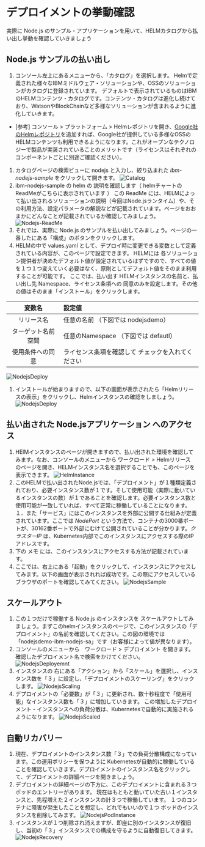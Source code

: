 
# デプロイメントの挙動確認

実際に Node.js のサンプル・アプリケーションを用いて、HELMカタログから払い出し挙動を確認していきましょう

## Node.js サンプルの払い出し

1. コンソール左上にあるメニューから、「カタログ」を選択します。
Helmで定義された様々なIBMミドルウェア・ソリューションや、OSSのソリューションがカタログに登録されています。
デフォルトで表示されているものはIBMのHELMコンテンツ・カタログです。コンテンツ・カタログは進化し続けており、WatsonやBlockChainなど多様なソリューションが含まれるように進化していきます。
* [参考] コンソール > プラットフォーム > Helmレポジトリを開き、[Google社のHelmレポジトリ](https://kubernetes-charts.storage.googleapis.com)を追加すれば、Google社が提供している多様なOSSのHELMコンテンツも利用できるようになります。これがオープンなテクノロジーで製品が実装されていることのメリットです（ライセンスはそれぞれのコンポーネントごとに別途ご確認ください）。
1. カタログページの検索ビューに nodejs と入力し、絞り込まれた *ibm-nodejs-sample* をクリックして開きます。
![Catalog](https://github.com/ICpTrial/ICPTrialJapan/blob/master/pictures/catalog-nodejs.png)
1. ibm-nodejs-sample の helm の 説明を確認します（ helmチャートのReadMeがこちらに表示されています ）
この ReadMe には、HELMによって払い出されるソリューションの説明（今回はNode.jsランタイム）や、その利用方法、設定パラメータの解説などが記載されています。ページをおおまかにどんなことが記載されているか確認してみましょう。
![Nodejs-ReadMe](https://github.com/ICpTrial/ICPTrialJapan/blob/master/pictures/nodejsreadme.png)
1. それでは、実際に Node.js のサンプルを払い出してみましょう。ページの一番したにある「構成」のボタンをクリックします。
1. HELMの中で values.yaml として、デプロイ時に変更できる変数として定義されている内容が、このページで設定できます。
HELMには 各ソリューション提供者が決めたデフォルト値が設定されているはずですので、すべての値を１つ１つ変えていく必要はなく、原則としてデフォルト値をそのまま利用することが可能です。
ここでは、払い出す HELMインスタンスの名前と、払い出し先 Namespace、ライセンス条項への 同意のみを設定します。その他の値はそのまま「インストール」をクリックします。

|変数名|設定値|
|:---:|:----|
|リリース名|任意の名前 （下図では nodejsdemo）|
|ターゲット名前空間|任意のNamespace （下図では defautl）|
|使用条件への同意|ライセンス条項を確認して チェックを入れてください|

![NodejsDeploy](https://github.com/ICpTrial/ICPTrialJapan/blob/master/pictures/nodejsdeploy.png)
1. インストールが始まりますので、以下の画面が表示されたら「Helmリリースの表示」をクリックし、Helmインスタンスの確認をしましょう。
![NodejsDeploy](https://github.com/ICpTrial/ICPTrialJapan/blob/master/pictures/nodejs-helmrelease.png)

## 払い出された Node.jsアプリケーション へのアクセス

1. HElMインスタンスのページが開きますので、払い出された環境を確認してみます。なお、コンソールのメニューから ワークロード > Helmリリース　のページを開き、HELMインスタンス名を選択することでも、このページを表示できます。
![HelmInstance](https://github.com/ICpTrial/ICPTrialJapan/blob/master/pictures/nodejshelminstance.png)
1. このHELMで払い出されたNode.jsでは、「デプロイメント」が１種類定義されており、必要インスタンス数が１です。そして使用可能（実際に動いているインスタンスの数）が１であることを確認します。必要インスタンス数と使用可能が一致していれば、すべて正常に稼働していることになります。
１．また「サービス」にはこのインスタンスを外部に公開する仕組みが定義されています。ここでは *NodePort* という方法で、コンテナの3000番ポートが、30162番ポートで外部にむけて公開されていることが分かります。*クラスターIP* は、Kubernetes内部でこのインスタンスにアクセスする際のIPアドレスです。
1. 下の メモ には、このインスタンスにアクセスする方法が記載されています。
1. ここでは、右上にある「起動」をクリックして、インスタンスにアクセスしてみます。以下の画面が表示されれば成功です。この際にアクセスしているブラウザのポートを確認してみてください。
![NodejsSample](https://github.com/ICpTrial/ICPTrialJapan/blob/master/pictures/nodejssample.png)

## スケールアウト
1. この１つだけで稼働する Node.js のインスタンスを スケールアウトしてみましょう。まずこのhelmインスタンスのページで、このインスタンスの「デプロイメント」の名前を確認してください。この図の環境では「nodejsdemo-ibm-nodejs-sa」です（お客様によって値が異なります）。
1. コンソールのメニューから　ワークロード > デプロイメント を開きます。確認したデプロイメント名で検索をかけてください。
![NodejsDeployemnt](https://github.com/ICpTrial/ICPTrialJapan/blob/master/pictures/nodejsdeployment.png)
1. インスタンスの 右にある「アクション」から「スケール」を選択し、インスタンス数を「３」に設定し、「デプロイメントのスケーリング」をクリックします。
![NodejsScaling](https://github.com/ICpTrial/ICPTrialJapan/blob/master/pictures/nodejsscaling.png)
1. デプロイメントの「必要数」が「３」に更新され、数十秒程度で「使用可能」なインスタンス数も「３」に増加していきます。
この増加したデプロイメント・インスタンスへの負荷分散は、Kubernetesで自動的に実施されるようになります。
![NodejsScaled](https://github.com/ICpTrial/ICPTrialJapan/blob/master/pictures/nodejsscaled.png)

## 自動リカバリー
1. 現在、デプロイメントのインスタンス数「３」での負荷分散構成になっています。この運用ポリシーを保つように Kubernetesが自動的に稼働していることを確認していきます。デプロイメントのインスタンス名をクリックして、デプロイメントの詳細ページを開きましょう。
1. デプロイメントの詳細ページの下方に、このデプロイメントに含まれる３つポッドのエントリーがあります。
現在はもともと動いていた古い１インスタンスと、先程増えた２インスタンスの計３つで稼働しています。
１つのコンテナに障害が発生したことを想定し、どれでもいいので１つ ポッドのインスタンスを削除してみます。
![NodejsPodInstance](https://github.com/ICpTrial/ICPTrialJapan/blob/master/pictures/nodejsha.png)
1. インスタンスが１つ削除され消えますが、即座に別のインスタンスが復旧し、当初の「３」インスタンスでの構成を守るように自動復旧してきます。
![NodejsRecovery](https://github.com/ICpTrial/ICPTrialJapan/blob/master/pictures/nodejsrecovery.png)
